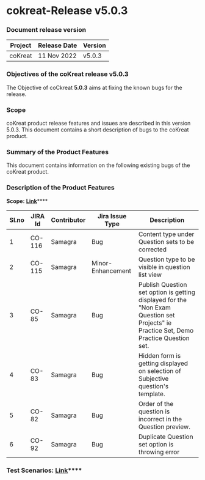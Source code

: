 # cokreat-Release v5.0.3

### Document release version <a href="#document-release-version" id="document-release-version"></a>

| Project | Release Date | Version |
| ------- | ------------ | ------- |
| coKreat | 11 Nov 2022  | v5.0.3  |

### **Objectives of the coKreat release v5.0.3**

The Objective of coCkreat **5.0.3** aims at fixing the known bugs for the release.

### Scope

coKreat product release features and issues are described in this version 5.0.3. This document contains a short description of bugs to the coKreat product.

### **Summary of the Product Features**

This document contains information on the following existing bugs of the coKreat product.

### **Description of the Product Features**

**Scope:** [**Link**](https://project-sunbird.atlassian.net/issues/?filter=12680)****

| Sl.no | JIRA Id | Contributor | Jira Issue Type   | Description                                                                                                                            |
| ----- | ------- | ----------- | ----------------- | -------------------------------------------------------------------------------------------------------------------------------------- |
| 1     | CO-116  | Samagra     | Bug               | Content type under Question sets to be corrected                                                                                       |
| 2     | CO-115  | Samagra     | Minor-Enhancement | Question type to be visible in question list view                                                                                      |
| 3     | CO-85   | Samagra     | Bug               | Publish Question set option is getting displayed for the "Non Exam Question set Projects" ie Practice Set, Demo Practice Question set. |
| 4     | CO-83   | Samagra     | Bug               | Hidden form is getting displayed on selection of Subjective question's template.                                                       |
| 5     | CO-82   | Samagra     | Bug               | Order of the question is incorrect in the Question preview.                                                                            |
| 6     | CO-92   | Samagra     | Bug               | Duplicate Question set option is throwing error                                                                                        |

### **Test Scenarios:** [**Link**](https://docs.google.com/spreadsheets/d/1\_vc\_vH155HrUV3nr4dD4AcFLzMiWIgTlqIHTpc\_Xv-U/edit#gid=0)****
